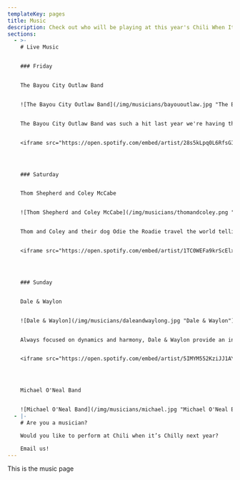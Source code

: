```yaml
---
templateKey: pages
title: Music
description: Check out who will be playing at this year's Chili When It's Chilly weekend!
sections:
  - >-
    # Live Music


    ### Friday


    The Bayou City Outlaw Band


    ![The Bayou City Outlaw Band](/img/musicians/bayououtlaw.jpg "The Bayou City Outlaw Band")


    The Bayou City Outlaw Band was such a hit last year we're having them back!


    <iframe src="https://open.spotify.com/embed/artist/28s5kLpq0L6RfsGIYHB1C9" width="300" height="380" frameborder="0" allowtransparency="true" allow="encrypted-media"></iframe>




    ### Saturday


    Thom Shepherd and Coley McCabe


    ![Thom Shepherd and Coley McCabe](/img/musicians/thomandcoley.png "Thom Shepherd and Coley McCabe")


    Thom and Coley and their dog Odie the Roadie travel the world telling their stories, and singing their songs that make people laugh and cry.  They were both writing for Nashville publishing companies in the same building when they met. Their first date was a Deryl Dodd show at the Blue Bar in Nashville on April Fools Day, 2011. They relocated to Texas later that year and were married by Elvis in Las Vegas on October 23rd, 2015.


    <iframe src="https://open.spotify.com/embed/artist/1TC0WEFa9krScElxCR754T" width="300" height="380" frameborder="0" allowtransparency="true" allow="encrypted-media"></iframe>




    ### Sunday


    Dale & Waylon


    ![Dale & Waylon](/img/musicians/daleandwaylong.jpg "Dale & Waylon")


    Always focused on dynamics and harmony, Dale & Waylon provide an intimate show with songs that were "lived in" and "lived through".  Two guitars, a mandolin, and a harmonica, provide the soundtrack to a Dale & Waylon duo show.  The addition of Dave Gould on stand-up bass, Rob Clift on keys, accordion, and steel drum, and Mike Winters on drums rounds out the Dale & Waylon full band experience.


    <iframe src="https://open.spotify.com/embed/artist/5IMYM552KziJJ1AYIGmDsU" width="300" height="380" frameborder="0" allowtransparency="true" allow="encrypted-media"></iframe>




    Michael O'Neal Band


    ![Michael O'Neal Band](/img/musicians/michael.jpg "Michael O'Neal Band")
  - |-
    # Are you a musician?

    Would you like to perform at Chili when it’s Chilly next year?

    Email us!
---
```

This is the music page